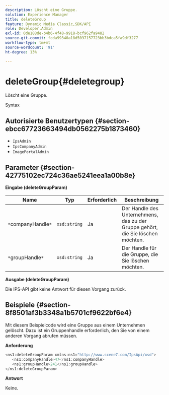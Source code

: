```yaml
---
description: Löscht eine Gruppe.
solution: Experience Manager
title: deleteGroup
feature: Dynamic Media Classic,SDK/API
role: Developer,Admin
exl-id: 0de188de-b4b6-4f48-9918-bcf962fa9482
source-git-commit: fcda99340a18d5037157723bb3bdca5fa9df3277
workflow-type: tm+mt
source-wordcount: '91'
ht-degree: 13%

---
```


# deleteGroup{#deletegroup}

Löscht eine Gruppe.

Syntax

## Autorisierte Benutzertypen {#section-ebcc67723663494db0562275b1873460}

* `IpsAdmin`
* `IpsCompanyAdmin`
* `ImagePortalAdmin`

## Parameter {#section-42775102ec724c36ae5241eea1a00b8e}

**Eingabe (deleteGroupParam)**

| Name | Typ | Erforderlich | Beschreibung |
|---|---|---|---|
| `*`companyHandle`*` | `xsd:string` | Ja | Der Handle des Unternehmens, das zu der Gruppe gehört, die Sie löschen möchten. |
| `*`groupHandle`*` | `xsd:string` | Ja | Der Handle für die Gruppe, die Sie löschen möchten. |

**Ausgabe (deleteGroupParam)**

Die IPS-API gibt keine Antwort für diesen Vorgang zurück.

## Beispiele {#section-8f8501af3b3348a1b5701cf9622bf6e4}

Mit diesem Beispielcode wird eine Gruppe aus einem Unternehmen gelöscht. Dazu ist ein Gruppenhandle erforderlich, den Sie von einem anderen Vorgang abrufen müssen.

**Anforderung**

```java
<ns1:deleteGroupParam xmlns:ns1="http://www.scene7.com/IpsApi/xsd">
   <ns1:companyHandle>47</ns1:companyHandle>
   <ns1:groupHandle>241</ns1:groupHandle>
</ns1:deleteGroupParam>
```

**Antwort**

Keine.
